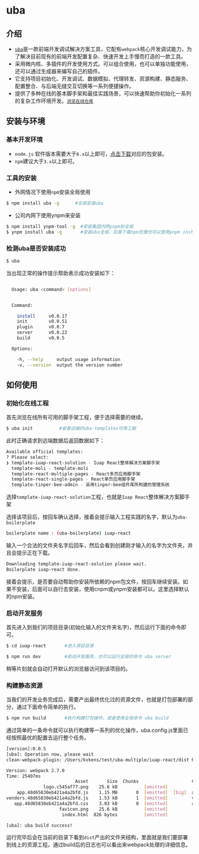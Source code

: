 # uba

## 介绍

- [`uba`](https://github.com/iuap-design/tinper-uba)是一款前端开发调试解决方案工具，它配有`webpack`核心开发调试能力，为了解决目前现有的前端开发配置复杂、快速开发上手慢而打造的一款工具。
- 采用微内核、多插件的开发使用方式。可以组合使用，也可以单独功能使用，还可以通过生成器来编写自己的插件。
- 它支持项目初始化、开发调试、数据模拟、代理转发、资源构建、静态服务、配置整合、与后端无缝交互切换等一系列便捷操作。
- 提供了多种在线的基本脚手架和最佳实践场景，可以快速帮助你初始化一系列的复杂工作环境开发。[`浏览在线仓库`](https://github.com/uba-templates)

## 安装与环境

### 基本开发环境

- `node.js` 软件版本需要大于`6.x`以上即可，[点击下载](https://nodejs.org/en/)对应的包安装。
- `npm`建议大于`3.x`以上即可。

### 工具的安装

- 外网情况下使用`npm`安装全局使用
```bash
$ npm install uba -g      #全局安装uba
```
- 公司内网下使用ynpm来安装
```bash
$ npm install ynpm-tool -g  #安装集团内网ynpm到全局
$ ynpm install uba -g       #安装uba全局，后面下载npm包慢也可以使用ynpm install来安装依赖包
```

### 检测uba是否安装成功
```bash
$ uba
```
当出现正常的操作提示帮助表示成功安装如下：
```bash

  Usage: uba <command> [options]


  Command:

    install		v0.0.17
    init		v0.0.51
    plugin		v0.0.7
    server		v0.0.22
    build		v0.0.5

  Options:

    -h, --help     output usage information
    -v, --version  output the version number

```

## 如何使用

### 初始化在线工程

首先浏览在线所有可用的脚手架工程，便于选择需要的继续。
```bash
$ uba init          #查看远端的uba-templates可用工程
```
此时正确请求到远端数据后返回数据如下：

```bash
Available official templates:
? Please select:
❯ template-iuap-react-solution - Iuap React整体解决方案脚手架
  template-moli - template-moli
  template-react-multiple-pages - React多页应用脚手架
  template-react-single-pages - React单页应用脚手架
  template-tinper-bee-admin - 采用tinper-bee组件库所构建的管理系统
```

选择`template-iuap-react-solution`工程，也就是`Iuap React`整体解决方案脚手架

选择该项目后，按回车确认选择，接着会提示输入工程实践的名字，默认为`uba-boilerplate`
```bash
boilerplate name : (uba-boilerplate) iuap-react
```
输入一个合法的文件夹名字后回车，然后会看到创建刚才输入的名字为文件夹，并且会提示正在下载。
```bash
Downloading template-iuap-react-solution please wait.
Boilerplate iuap-react done.
```
接着会提示，是否要自动帮助你安装所依赖的npm包文件，按回车继续安装。如果不安装，后面可以自行去安装，使用cnpm或ynpm安装都可以。这里选择默认的npm安装。

### 启动开发服务

首先进入到我们的项目目录(初始化输入的文件夹名字)，然后运行下面的命令即可。
```bash
$ cd iuap-react       #进入项目目录

$ npm run dev         #启动开发服务，也可以运行全局的命令 uba server
```
稍等片刻就会自动打开默认的浏览器访问到该项目的。

### 构建静态资源

当我们的开发业务完成后，需要产出最终优化过的资源文件，也就是打包部署的部分，通过下面命令简单的执行。

```bash
$ npm run build       #执行构建打包操作，或者使用全局命令 uba build
```
通过简单的一条命令就可以执行构建等一系列的优化操作，uba.config.js里面已经按照最优的配置去运行整个任务。
```bash
[version]:0.0.5
[uba]: Operation now, please wait
clean-webpack-plugin: /Users/kvkens/test/uba-multiple/iuap-react/dist has been removed.

Version: webpack 2.7.0
Time: 25407ms
                          Asset       Size  Chunks                    Chunk Names
              logo.c545af77.png    25.6 kB          [emitted]
    app.48d65830eb421a4a2bfd.js    1.15 MB       0  [emitted]  [big]  app
vendors.48d65830eb421a4a2bfd.js    1.53 kB       1  [emitted]         vendors
   app.48d65830eb421a4a2bfd.css    3.03 kB       0  [emitted]         app
                    favicon.png    25.6 kB          [emitted]
                     index.html  826 bytes          [emitted]

[uba]: uba build success!
```
运行完毕后会在当前的目录下看到`dist`产出的文件夹结构，里面就是我们要部署到线上的资源工程。通过build后的日志也可以看出来webpack处理的详细信息。
